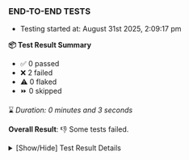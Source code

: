 ### END-TO-END TESTS

- Testing started at: August 31st 2025, 2:09:17 pm

**📦 Test Result Summary**

- ✅ 0 passed
- ❌ 2 failed
- ⚠️ 0 flaked
- ⏩ 0 skipped

⌛ _Duration: 0 minutes and 3 seconds_

**Overall Result**: 👎 Some tests failed.



<details>
    <summary>[Show/Hide] Test Result Details</summary>
    <div markdown="1">

| Test | Browser | Test Case | Tags | Result |
| :---: | :---: | :--- | :---: | :---: |
| 1 | setup | authenticate as Meshery provider |  | ❌ |
| 2 | setup | authenticate as None provider |  | ❌ |

</div>
</details>


<!-- To see the full report, please visit our CI/CD pipeline with reporter. -->